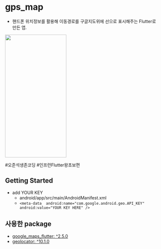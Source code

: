 # gps_map

- 핸드폰 위치정보를 활용해 이동경로를 구글지도위에 선으로 표시해주는 Flutter로 만든 앱.
<img src="https://github.com/intelliM/flutter_king_basic_map/assets/40994539/71b91601-ceaf-4e22-a5ab-ff959c21867c" width="200" height="400"/>

\#오준석생존코딩 \#인프런Flutter왕초보편

## Getting Started
- add YOUR KEY
  - android/app/src/main/AndroidManifest.xml
  - `<meta-data  android:name="com.google.android.geo.API_KEY" android:value="YOUR KEY HERE" />`

## 사용한 package
- [google_maps_flutter: ^2.5.0](https://pub.dev/packages/google_maps_flutter)
- [geolocator: ^10.1.0](https://pub.dev/packages/geolocator)
  
